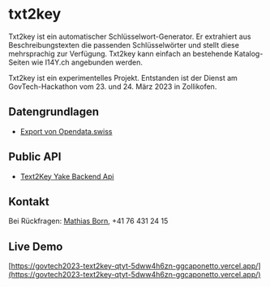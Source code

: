 # txt2key

Txt2key ist ein automatischer Schlüsselwort-Generator. Er extrahiert aus Beschreibungstexten die passenden Schlüsselwörter und stellt diese mehrsprachig zur Verfügung. Txt2key kann einfach an bestehende Katalog-Seiten wie I14Y.ch angebunden werden. 

Txt2key ist ein experimentelles Projekt. Entstanden ist der Dienst am GovTech-Hackathon vom 23. und 24. März 2023 in Zollikofen. 

## Datengrundlagen

- [Export von Opendata.swiss](https://wortaholic.ch/div/opendataswiss_keywords_descriptions_20230307_15-33-57.zip)

## Public API

- [Text2Key Yake Backend Api](https://api20230324101937.azurewebsites.net/swagger)

## Kontakt

Bei Rückfragen: [Mathias Born](mailto:this@borniert.com), +41 76 431 24 15

## Live Demo

[https://govtech2023-text2key-qtyt-5dww4h6zn-ggcaponetto.vercel.app/](https://govtech2023-text2key-qtyt-5dww4h6zn-ggcaponetto.vercel.app/)
